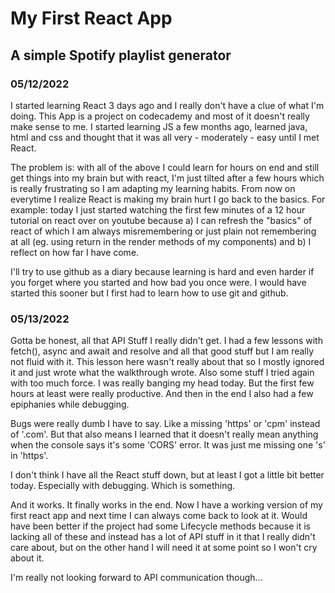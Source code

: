 # My First React App
## A simple Spotify playlist generator

### 05/12/2022
I started learning React 3 days ago and I really don't have a clue of what I'm doing. This App is a project on codecademy and most of it doesn't really make sense to me. I started learning JS a few months ago, learned java, html and css and thought that it was all very - moderately - easy until I met React.

The problem is: with all of the above I could learn for hours on end and still get things into my brain but with react, I'm just tilted after a few hours which is really frustrating so I am adapting my learning habits. From now on everytime I realize React is making my brain hurt I go back to the basics. For example: today I just started watching the first few minutes of a 12 hour tutorial on react over on youtube because a) I can refresh the "basics" of react of which I am always misremembering or just plain not remembering at all (eg. using return in the render methods of my components) and b) I reflect on how far I have come.

I'll try to use github as a diary because learning is hard and even harder if you forget where you started and how bad you once were. I would have started this sooner but I first had to learn how to use git and github.

### 05/13/2022
Gotta be honest, all that API Stuff I really didn't get. I had a few lessons with fetch(), async and await and resolve and all that good stuff but I am really not fluid with it. This lesson here wasn't really about that so I mostly ignored it and just wrote what the walkthrough wrote. Also some stuff I tried again with too much force. I was really banging my head today. But the first few hours at least were really productive. And then in the end I also had a few epiphanies while debugging.

Bugs were really dumb I have to say. Like a missing 'https' or 'cpm' instead of '.com'. But that also means I learned that it doesn't really mean anything when the console says it's some 'CORS' error. It was just me missing one 's' in 'https'.

I don't think I have all the React stuff down, but at least I got a little bit better today. Especially with debugging. Which is something.

And it works. It finally works in the end. Now I have a working version of my first react app and next time I can always come back to look at it. Would have been better if the project had some Lifecycle methods because it is lacking all of these and instead has a lot of API stuff in it that I really didn't care about, but on the other hand I will need it at some point so I won't cry about it.

I'm really not looking forward to API communication though...